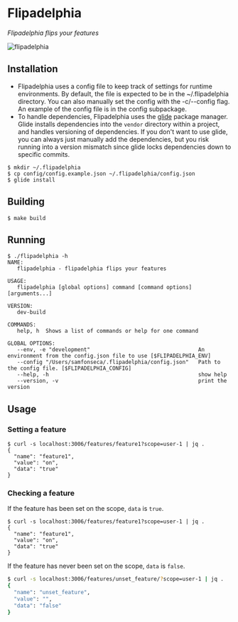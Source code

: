 # Flipadelphia

*Flipadelphia flips your features*

<img src="http://i.imgur.com/28TTvje.gif" alt="flipadelphia"/>

## Installation
* Flipadelphia uses a config file to keep track of settings for runtime environments. By default, the file is expected
    to be in the ~/.flipadelphia directory. You can also manually set the config with the -c/--config flag. An example
    of the config file is in the config subpackage.
* To handle dependencies, Flipadelphia uses the [glide](https://github.com/Masterminds/glide) package manager. Glide
    installs dependencies into the ```vendor``` directory within a project, and handles versioning of dependencies.
    If you don't want to use glide, you can always just manually add the dependencies, but you risk running into a
    version mismatch since glide locks dependencies down to specific commits.

```
$ mkdir ~/.flipadelphia
$ cp config/config.example.json ~/.flipadelphia/config.json
$ glide install
```

## Building

```
$ make build
```

## Running
```
$ ./flipadelphia -h
NAME:
   flipadelphia - flipadelphia flips your features

USAGE:
   flipadelphia [global options] command [command options] [arguments...]

VERSION:
   dev-build

COMMANDS:
   help, h	Shows a list of commands or help for one command

GLOBAL OPTIONS:
   --env, -e "development"					                An environment from the config.json file to use [$FLIPADELPHIA_ENV]
   --config "/Users/samfonseca/.flipadelphia/config.json"	Path to the config file. [$FLIPADELPHIA_CONFIG]
   --help, -h							                    show help
   --version, -v						                    print the version
```

## Usage

### Setting a feature

```
$ curl -s localhost:3006/features/feature1?scope=user-1 | jq .
{
  "name": "feature1",
  "value": "on",
  "data": "true"
}
```

### Checking a feature

If the feature has been set on the scope, ```data``` is ```true```.
```
$ curl -s localhost:3006/features/feature1?scope=user-1 | jq .
{
  "name": "feature1",
  "value": "on",
  "data": "true"
}
```

If the feature has never been set on the scope, ```data``` is ```false```.
```sh
$ curl -s localhost:3006/features/unset_feature/?scope=user-1 | jq .
{
  "name": "unset_feature",
  "value": "",
  "data": "false"
}
```
